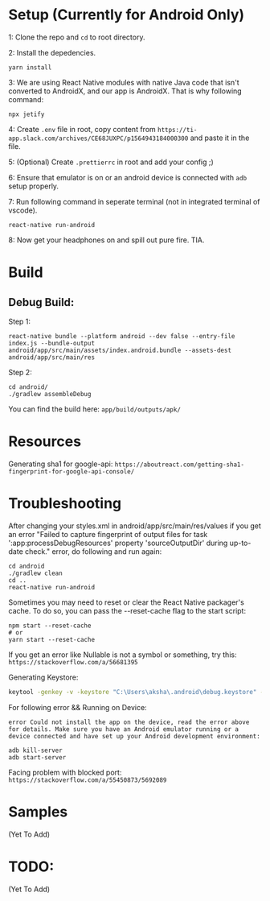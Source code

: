# Setup (Currently for Android Only)

1: Clone the repo and `cd` to root directory.

2: Install the depedencies.

```
yarn install
```

3: We are using React Native modules with native Java code that isn't converted to AndroidX, and our app is AndroidX. That is why following command:

```
npx jetify
```

4: Create `.env` file in root, copy content from `https://ti-app.slack.com/archives/CE68JUXPC/p1564943184000300` and paste it in the file.

5: (Optional) Create `.prettierrc` in root and add your config ;)

6: Ensure that emulator is on or an android device is connected with `adb` setup properly.

7: Run following command in seperate terminal (not in integrated terminal of vscode).

```
react-native run-android
```

8: Now get your headphones on and spill out pure fire. TIA.

# Build

## Debug Build:

Step 1:

```
react-native bundle --platform android --dev false --entry-file index.js --bundle-output android/app/src/main/assets/index.android.bundle --assets-dest android/app/src/main/res
```

Step 2:

```
cd android/
./gradlew assembleDebug
```

You can find the build here: `app/build/outputs/apk/`

# Resources

Generating sha1 for google-api:
`https://aboutreact.com/getting-sha1-fingerprint-for-google-api-console/`

# Troubleshooting

After changing your styles.xml in android/app/src/main/res/values if you get an error "Failed to capture fingerprint of output files for task ':app:processDebugResources' property 'sourceOutputDir' during up-to-date check." error, do following and run again:

```
cd android
./gradlew clean
cd ..
react-native run-android
```

Sometimes you may need to reset or clear the React Native packager's cache. To do so, you can pass the --reset-cache flag to the start script:

```
npm start --reset-cache
# or
yarn start --reset-cache
```

If you get an error like Nullable is not a symbol or something, try this:
`https://stackoverflow.com/a/56681395`

Generating Keystore:

```bash
keytool -genkey -v -keystore "C:\Users\aksha\.android\debug.keystore" -storepass android -alias androiddebugkey -keypass android -dname "CN=Android Debug,O=Android,C=US"
```

For following error && Running on Device:

`error Could not install the app on the device, read the error above for details. Make sure you have an Android emulator running or a device connected and have set up your Android development environment:`

```
adb kill-server
adb start-server
```

Facing problem with blocked port:
`https://stackoverflow.com/a/55450873/5692089`

# Samples

(Yet To Add)

# TODO:

(Yet To Add)
